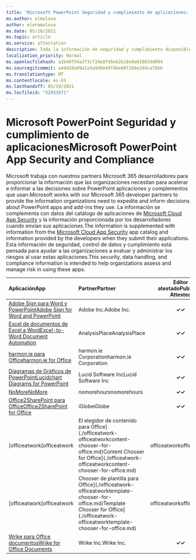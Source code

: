 ```yaml
---
title: 'Microsoft PowerPoint Seguridad y cumplimiento de aplicaciones: todas las aplicaciones'
ms.author: elmalova
author: elenamalova
ms.date: 05/18/2021
ms.topic: article
ms.service: attestation
description: Toda la información de seguridad y cumplimiento disponible para todas las aplicaciones PowerPoint Microsoft.
localization_priority: Normal
ms.openlocfilehash: a1b40754a2f3cf24e8fd5eb2b18a9a61003dd994
ms.sourcegitcommit: a44420a99a1a3a9d0e49f4be66f266e2d4ca7bbb
ms.translationtype: MT
ms.contentlocale: es-ES
ms.lasthandoff: 05/19/2021
ms.locfileid: "52553571"
---
```

# <a name="microsoft-powerpoint-app-security-and-compliance"></a><span data-ttu-id="c3743-103">Microsoft PowerPoint Seguridad y cumplimiento de aplicaciones</span><span class="sxs-lookup"><span data-stu-id="c3743-103">Microsoft PowerPoint App Security and Compliance</span></span>

<span data-ttu-id="c3743-104">Microsoft trabaja con nuestros partners Microsoft 365 desarrolladores para proporcionar la información que las organizaciones necesitan para acelerar e informar a las decisiones sobre PowerPoint aplicaciones y complementos que usan.</span><span class="sxs-lookup"><span data-stu-id="c3743-104">Microsoft works with our Microsoft 365 developer partners to provide the information organizations need to expedite and inform decisions about PowerPoint apps and add-ins they use.</span></span> <span data-ttu-id="c3743-105">La información se complementa con datos del catálogo de aplicaciones de [Microsoft Cloud App Security](https://www.microsoft.com/en-us/enterprise-mobility-security/cloud-app-security) y la información proporcionada por los desarrolladores cuando envían sus aplicaciones.</span><span class="sxs-lookup"><span data-stu-id="c3743-105">The information is supplemented with information from the [Microsoft Cloud App Security](https://www.microsoft.com/en-us/enterprise-mobility-security/cloud-app-security) app catalog and information provided by the developers when they submit their applications.</span></span> <span data-ttu-id="c3743-106">Esta información de seguridad, control de datos y cumplimiento está pensada para ayudar a las organizaciones a evaluar y administrar los riesgos al usar estas aplicaciones.</span><span class="sxs-lookup"><span data-stu-id="c3743-106">This security, data handling, and compliance information is intended to help organizations assess and manage risk in using these apps.</span></span>

| <span data-ttu-id="c3743-107">**Aplicación**</span><span class="sxs-lookup"><span data-stu-id="c3743-107">**App**</span></span> | <span data-ttu-id="c3743-108">**Partner**</span><span class="sxs-lookup"><span data-stu-id="c3743-108">**Partner**</span></span> | <span data-ttu-id="c3743-109">**Editor atestado**</span><span class="sxs-lookup"><span data-stu-id="c3743-109">**Publisher Attested**</span></span> | <span data-ttu-id="c3743-110">**Certificado**</span><span class="sxs-lookup"><span data-stu-id="c3743-110">**Certified**</span></span> |
|:--------|:------------|:----------------------:|:-------------:|
| [<span data-ttu-id="c3743-111">Adobe Sign para Word y PowerPoint</span><span class="sxs-lookup"><span data-stu-id="c3743-111">Adobe Sign for Word and PowerPoint</span></span>](./adobe-inc-sign-for-word-and-powerpoint.md) | <span data-ttu-id="c3743-112">Adobe Inc.</span><span class="sxs-lookup"><span data-stu-id="c3743-112">Adobe Inc.</span></span> | <span data-ttu-id="c3743-113">**✓**</span><span class="sxs-lookup"><span data-stu-id="c3743-113">**✓**</span></span> | <img alt="Certified application badge" src="../media/certified-badge.png" height="25" width="25" /> |
| [<span data-ttu-id="c3743-114">Excel de documentos de Excel a Word</span><span class="sxs-lookup"><span data-stu-id="c3743-114">Excel-to-Word Document Automation</span></span>](./analysisplace-excel-to-word-document-automation.md) | <span data-ttu-id="c3743-115">AnalysisPlace</span><span class="sxs-lookup"><span data-stu-id="c3743-115">AnalysisPlace</span></span> | <span data-ttu-id="c3743-116">**✓**</span><span class="sxs-lookup"><span data-stu-id="c3743-116">**✓**</span></span> |  |
| [<span data-ttu-id="c3743-117">harmon.ie para Office</span><span class="sxs-lookup"><span data-stu-id="c3743-117">harmon.ie for Office</span></span>](./harmonie-corporation-for-office.md) | <span data-ttu-id="c3743-118">harmon.ie Corporation</span><span class="sxs-lookup"><span data-stu-id="c3743-118">harmon.ie Corporation</span></span> | <span data-ttu-id="c3743-119">**✓**</span><span class="sxs-lookup"><span data-stu-id="c3743-119">**✓**</span></span> |  |
| [<span data-ttu-id="c3743-120">Diagramas de Gráficos de PowerPoint</span><span class="sxs-lookup"><span data-stu-id="c3743-120">Lucidchart Diagrams for PowerPoint</span></span>](./lucid-software-inc-lucidchart-diagrams-for-powerpoint.md) | <span data-ttu-id="c3743-121">Lucid Software Inc</span><span class="sxs-lookup"><span data-stu-id="c3743-121">Lucid Software Inc</span></span> | <span data-ttu-id="c3743-122">**✓**</span><span class="sxs-lookup"><span data-stu-id="c3743-122">**✓**</span></span> |  |
| [<span data-ttu-id="c3743-123">NoMore</span><span class="sxs-lookup"><span data-stu-id="c3743-123">NoMore</span></span>](./nomorehours-nomore.md) | <span data-ttu-id="c3743-124">nomorehours</span><span class="sxs-lookup"><span data-stu-id="c3743-124">nomorehours</span></span> | <span data-ttu-id="c3743-125">**✓**</span><span class="sxs-lookup"><span data-stu-id="c3743-125">**✓**</span></span> |  |
| [<span data-ttu-id="c3743-126">Office2SharePoint para Office</span><span class="sxs-lookup"><span data-stu-id="c3743-126">Office2SharePoint for Office</span></span>](./iglobe-office2sharepoint-for-office.md) | <span data-ttu-id="c3743-127">iGlobe</span><span class="sxs-lookup"><span data-stu-id="c3743-127">iGlobe</span></span> | <span data-ttu-id="c3743-128">**✓**</span><span class="sxs-lookup"><span data-stu-id="c3743-128">**✓**</span></span> | <img alt="Certified application badge" src="../media/certified-badge.png" height="25" width="25" /> |
| <span data-ttu-id="c3743-129">[officeatwork</span><span class="sxs-lookup"><span data-stu-id="c3743-129">[officeatwork</span></span> | <span data-ttu-id="c3743-130">El elegidor de contenido para Office](./officeatwork-officeatworkcontent-chooser-for-office.md)</span><span class="sxs-lookup"><span data-stu-id="c3743-130">Content Chooser for Office](./officeatwork-officeatworkcontent-chooser-for-office.md)</span></span> | <span data-ttu-id="c3743-131">officeatwork</span><span class="sxs-lookup"><span data-stu-id="c3743-131">officeatwork</span></span> | <span data-ttu-id="c3743-132">**✓**</span><span class="sxs-lookup"><span data-stu-id="c3743-132">**✓**</span></span> | <img alt="Certified application badge" src="../media/certified-badge.png" height="25" width="25" /> |
| <span data-ttu-id="c3743-133">[officeatwork</span><span class="sxs-lookup"><span data-stu-id="c3743-133">[officeatwork</span></span> | <span data-ttu-id="c3743-134">Chooser de plantilla para Office](./officeatwork-officeatworktemplate-chooser-for-office.md)</span><span class="sxs-lookup"><span data-stu-id="c3743-134">Template Chooser for Office](./officeatwork-officeatworktemplate-chooser-for-office.md)</span></span> | <span data-ttu-id="c3743-135">officeatwork</span><span class="sxs-lookup"><span data-stu-id="c3743-135">officeatwork</span></span> | <span data-ttu-id="c3743-136">**✓**</span><span class="sxs-lookup"><span data-stu-id="c3743-136">**✓**</span></span> | <img alt="Certified application badge" src="../media/certified-badge.png" height="25" width="25" /> |
| [<span data-ttu-id="c3743-137">Wrike para Office documentos</span><span class="sxs-lookup"><span data-stu-id="c3743-137">Wrike for Office Documents</span></span>](./wrike-inc-for-office-documents.md) | <span data-ttu-id="c3743-138">Wrike Inc.</span><span class="sxs-lookup"><span data-stu-id="c3743-138">Wrike Inc.</span></span> | <span data-ttu-id="c3743-139">**✓**</span><span class="sxs-lookup"><span data-stu-id="c3743-139">**✓**</span></span> | <img alt="Certified application badge" src="../media/certified-badge.png" height="25" width="25" /> |
